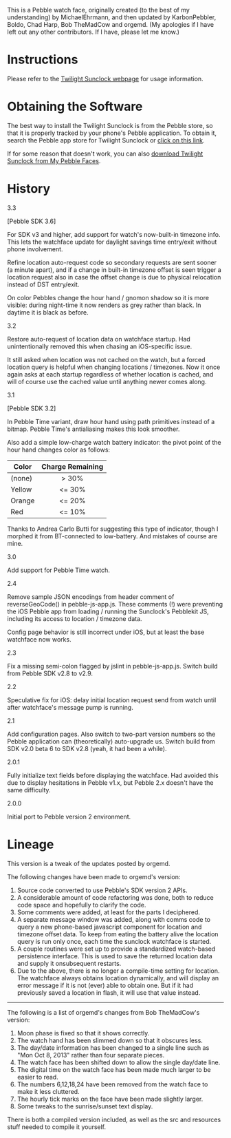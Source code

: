 This is a Pebble watch face, originally created (to the best of my understanding) by MichaelEhrmann, and then updated by KarbonPebbler, Boldo, Chad Harp, Bob TheMadCow and orgemd.  (My apologies if I have left out any other contributors.  If I have, please let me know.)

# Instructions

Please refer to the [Twilight Sunclock webpage](http://ewedel.github.io/pebble-sunclock/) for usage information.

# Obtaining the Software

The best way to install the Twilight Sunclock is from the Pebble store, so that it is properly tracked by your phone's Pebble application. To obtain it, search the Pebble app store for Twilight Sunclock or [click on this link](http://pblweb.com/appstore/52cbea986e5f7003cf000134/ "Twilight SunClock on the Pebble appstore").

If for some reason that doesn't work, you can also [download Twilight Sunclock from My Pebble Faces](http://www.mypebblefaces.com/apps/21510/9960/).

# History

3.3

[Pebble SDK 3.6]

For SDK v3 and higher, add support for watch's now-built-in timezone info.  This lets the watchface update for daylight savings time entry/exit without phone involvement.

Refine location auto-request code so secondary requests are sent sooner (a minute apart), and if a change in built-in timezone offset is seen trigger a location request also in case the offset change is due to physical relocation instead of DST entry/exit.

On color Pebbles change the hour hand / gnomon shadow so it is more visible: during night-time it now renders as grey rather than black.  In daytime it is black as before.

3.2

Restore auto-request of location data on watchface startup. Had unintentionally removed this when chasing an iOS-specific issue.

It still asked when location was not cached on the watch, but a forced location query is helpful when changing locations / timezones. Now it once again asks at each startup regardless of whether location is cached, and will of course use the cached value until anything newer comes along.

3.1

[Pebble SDK 3.2]

In Pebble Time variant, draw hour hand using path primitives instead of a bitmap. Pebble Time's antialiasing makes this look smoother.

Also add a simple low-charge watch battery indicator: the pivot point of the hour hand changes color as follows:

| Color   | Charge Remaining |
| ------- |:----------------:|
| (none)  |       > 30%      |
| Yellow  |      <= 30%      |
| Orange  |      <= 20%      |
| Red     |      <= 10%      |

Thanks to Andrea Carlo Butti for suggesting this type of indicator, though I morphed it from BT-connected to low-battery. And mistakes of course are mine.

3.0

Add support for Pebble Time watch.

2.4

Remove sample JSON encodings from header comment of reverseGeoCode() in pebble-js-app.js.  These comments (!) were preventing the iOS Pebble app from loading / running the Sunclock's Pebblekit JS, including its access to location / timezone data.

Config page behavior is still incorrect under iOS, but at least the base watchface now works.

2.3

Fix a missing semi-colon flagged by jslint in pebble-js-app.js.  Switch build from Pebble SDK v2.8 to v2.9.

2.2

Speculative fix for iOS: delay initial location request send from watch until after watchface's message pump is running.

2.1

Add configuration pages.  Also switch to two-part version numbers so the Pebble application can (theoretically) auto-upgrade us.  Switch build from SDK v2.0 beta 6 to SDK v2.8 (yeah, it had been a while).

2.0.1

Fully initialize text fields before displaying the watchface. Had avoided this due to display hesitations in Pebble v1.x, but Pebble 2.x doesn't have the same difficulty.

2.0.0

Initial port to Pebble version 2 environment.

# Lineage

This version is a tweak of the updates posted by orgemd.

The following changes have been made to orgemd's version:

1.  Source code converted to use Pebble's SDK version 2 APIs.
2.  A considerable amount of code refactoring was done, both to reduce code space and hopefully to clarify the code.
3.  Some comments were added, at least for the parts I deciphered.
4.  A separate message window was added, along with comms code to query a new phone-based javascript component for location and timezone offset data.  To keep from eating the battery alive the location query is run only once, each time the sunclock watchface is started.
5.  A couple routines were set up to provide a standardized watch-based persistence interface.  This is used to save the returned location data and supply it onsubsequent restarts.
6.  Due to the above, there is no longer a compile-time setting for location. The watchface always obtains location dynamically, and will display an error message if it is not (ever) able to obtain one.  But if it had previously saved a location in flash, it will use that value instead.

-----------------------

The following is a list of orgemd's changes from Bob TheMadCow's version:

1.  Moon phase is fixed so that it shows correctly.
2.  The watch hand has been slimmed down so that it obscures less.
3.  The day/date information has been changed to a single line such as "Mon Oct 8, 2013" rather than four separate pieces.
4.  The watch face has been shifted down to allow the single day/date line.
5.  The digital time on the watch face has been made much larger to be easier to read.
6.  The numbers 6,12,18,24 have been removed from the watch face to make it less cluttered.
7.  The hourly tick marks on the face have been made slightly larger.
8.  Some tweaks to the sunrise/sunset text display.

There is both a compiled version included, as well as the src and resources stuff needed to compile it yourself.


